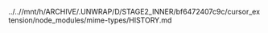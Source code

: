 ../..//mnt/h/ARCHIVE/.UNWRAP/D/STAGE2_INNER/bf6472407c9c/cursor_extension/node_modules/mime-types/HISTORY.md